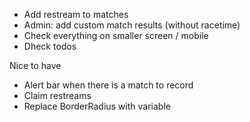 - Add restream to matches
- Admin: add custom match results (without racetime)
- Check everything on smaller screen / mobile
- Dheck todos

Nice to have
- Alert bar when there is a match to record
- Claim restreams
- Replace BorderRadius with variable
